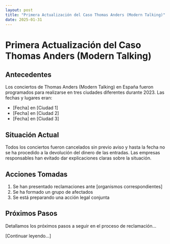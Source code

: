 ```yaml
---
layout: post
title: "Primera Actualización del Caso Thomas Anders (Modern Talking)"
date: 2025-01-31
---
```


# Primera Actualización del Caso Thomas Anders (Modern Talking)

## Antecedentes

Los conciertos de Thomas Anders (Modern Talking) en España fueron programados para realizarse en tres ciudades diferentes durante 2023. Las fechas y lugares eran:

- [Fecha] en [Ciudad 1]
- [Fecha] en [Ciudad 2]
- [Fecha] en [Ciudad 3]

## Situación Actual

Todos los conciertos fueron cancelados sin previo aviso y hasta la fecha no se ha procedido a la devolución del dinero de las entradas. Las empresas responsables han evitado dar explicaciones claras sobre la situación.

## Acciones Tomadas

1. Se han presentado reclamaciones ante [organismos correspondientes]
2. Se ha formado un grupo de afectados
3. Se está preparando una acción legal conjunta

## Próximos Pasos

Detallamos los próximos pasos a seguir en el proceso de reclamación...

[Continuar leyendo...]
